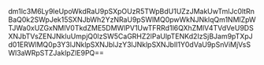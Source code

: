 dm1lc3M6Ly9leUpoWkdRaU9pSXpOUzR5TWpBdU1UZzJMakUwTmlJc0ltRnBaQ0k2SWpJek15SXNJbWh2YzNRaU9pSWlMQ0pwWkNJNklqQm1NMlZpWTJWa0xUZGxNMlV0TkdZME5DMWlPV1UwTFRRd1l6QXhZMlV4TVdVeU9DSXNJbTVsZENJNkluUmpjQ0lzSW5CaGRHZ2lPaUlpTENKd2IzSjBJam9pTXpJd01ERWlMQ0p3Y3lJNklpSXNJblJzY3lJNklpSXNJblI1Y0dVaU9pSnViMjVsSWl3aWRpSTZJaklpZlE9PQ==
